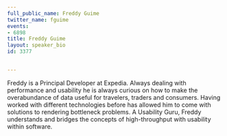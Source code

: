 ---
full_public_name: Freddy Guime
twitter_name: fguime
events:
- 6898
title: Freddy Guime
layout: speaker_bio
id: 3377

---
Freddy is a Principal Developer at Expedia. Always dealing with performance and usability he is always curious on how to make the overabundance of data useful for travelers, traders and consumers. Having worked with different technologies before has allowed him to come with solutions to rendering bottleneck problems. A Usability Guru, Freddy understands and bridges the concepts of high-throughput with usability within software.
